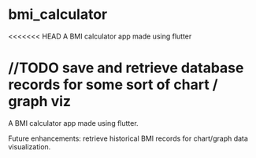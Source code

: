 # bmi_calculator

<<<<<<< HEAD
A BMI calculator app made using flutter

//TODO save and retrieve database records for some sort of chart / graph viz
=======
A BMI calculator app made using flutter.

Future enhancements: retrieve historical BMI records for chart/graph data visualization.
